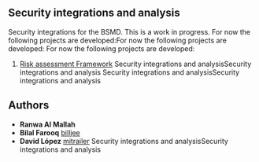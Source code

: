 ## Security integrations and analysis
Security integrations for the BSMD. This is a work in progress.
For now the following projects are developed:For now the following projects are developed:
For now the following projects are developed:
1. [Risk assessment Framework](risk_assessment_framework)
Security integrations and analysisSecurity integrations and analysis
Security integrations and analysisSecurity integrations and analysis
## Authors
* **Ranwa Al Mallah** 
* **Bilal Farooq** [billjee](https://github.com/billjee/)
* **David López** [mitrailer](https://github.com/mitrailer)
Security integrations and analysisSecurity integrations and analysis